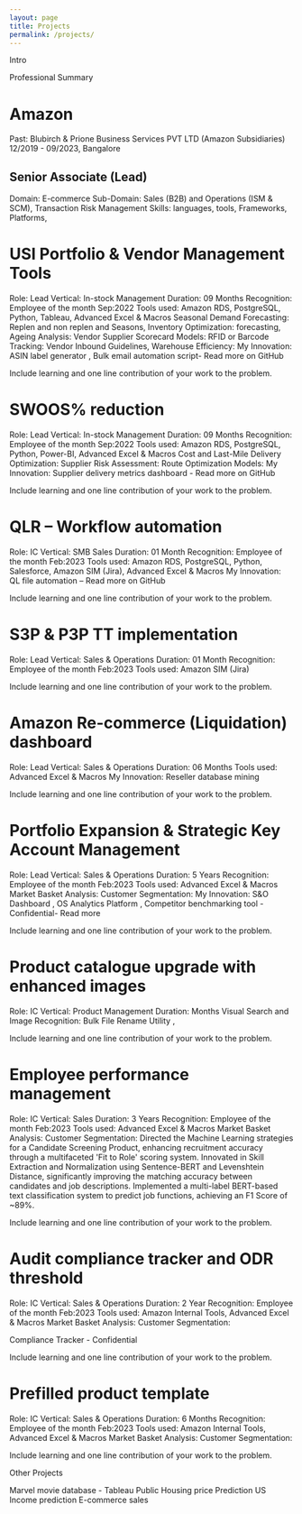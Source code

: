 ```yaml
---
layout: page
title: Projects
permalink: /projects/
---
```


Intro

Professional Summary

# Amazon
Past: Blubirch & Prione Business Services PVT LTD (Amazon Subsidiaries)
12/2019 - 09/2023, Bangalore
## Senior Associate (Lead)

Domain: E-commerce
Sub-Domain: Sales (B2B) and Operations (ISM & SCM), Transaction Risk Management
Skills: languages, tools, Frameworks, Platforms, 

 # USI Portfolio & Vendor Management Tools
Role: Lead Vertical: In-stock Management Duration: 09 Months
Recognition: Employee of the month Sep:2022
Tools used: Amazon RDS, PostgreSQL, Python, Tableau, Advanced Excel & Macros
Seasonal Demand Forecasting: Replen and non replen and Seasons, Inventory Optimization: forecasting, Ageing Analysis:  Vendor Supplier Scorecard Models: RFID or Barcode Tracking: Vendor Inbound Guidelines, Warehouse Efficiency:
My Innovation: ASIN label generator , Bulk email automation script- Read more on GitHub

Include learning and one line contribution of your work to the problem.

# SWOOS% reduction
Role: Lead Vertical: In-stock Management Duration: 09 Months
Recognition: Employee of the month Sep:2022
Tools used: Amazon RDS, PostgreSQL, Python, Power-BI, Advanced Excel & Macros
Cost and Last-Mile Delivery Optimization: Supplier Risk Assessment:  Route Optimization Models:
My Innovation:  Supplier delivery metrics dashboard - Read more on GitHub

Include learning and one line contribution of your work to the problem.

# QLR – Workflow automation
Role: IC Vertical: SMB Sales Duration: 01 Month
Recognition: Employee of the month Feb:2023
Tools used: Amazon RDS, PostgreSQL, Python, Salesforce, Amazon SIM (Jira), Advanced Excel & Macros
My Innovation: QL file automation – Read more on GitHub

Include learning and one line contribution of your work to the problem.

# S3P & P3P TT implementation
Role: Lead Vertical: Sales & Operations Duration: 01 Month
Recognition: Employee of the month Feb:2023
Tools used: Amazon SIM (Jira)

Include learning and one line contribution of your work to the problem.

# Amazon Re-commerce (Liquidation) dashboard
Role: Lead Vertical: Sales & Operations Duration: 06 Months
Tools used: Advanced Excel & Macros
My Innovation: Reseller database mining

Include learning and one line contribution of your work to the problem.

# Portfolio Expansion & Strategic Key Account Management
Role: Lead Vertical: Sales & Operations Duration: 5 Years
Recognition: Employee of the month Feb:2023
Tools used: Advanced Excel & Macros
Market Basket Analysis: Customer Segmentation:
My Innovation: S&O Dashboard , OS Analytics Platform , Competitor benchmarking tool - Confidential- Read more

Include learning and one line contribution of your work to the problem.

# Product catalogue upgrade with enhanced images 
Role: IC Vertical: Product Management Duration: Months
Visual Search and Image Recognition:
Bulk File Rename Utility ,

Include learning and one line contribution of your work to the problem.

# Employee performance management
Role: IC Vertical: Sales Duration: 3 Years
Recognition: Employee of the month Feb:2023
Tools used:  Advanced Excel & Macros
Market Basket Analysis: Customer Segmentation:
Directed the Machine Learning strategies for a Candidate Screening Product, enhancing recruitment accuracy through a multifaceted 'Fit to Role' scoring system.
Innovated in Skill Extraction and Normalization using Sentence-BERT and Levenshtein Distance, significantly improving the matching accuracy between candidates and job descriptions.
Implemented a multi-label BERT-based text classification system to predict job functions, achieving an F1 Score of ~89%.

Include learning and one line contribution of your work to the problem.

# Audit compliance tracker and ODR threshold
Role: IC Vertical: Sales & Operations Duration: 2 Year
Recognition: Employee of the month Feb:2023
Tools used: Amazon Internal Tools, Advanced Excel & Macros
Market Basket Analysis: Customer Segmentation:

Compliance Tracker - Confidential

Include learning and one line contribution of your work to the problem.

# Prefilled product template
Role: IC Vertical: Sales & Operations Duration: 6 Months
Recognition: Employee of the month Feb:2023
Tools used: Amazon Internal Tools, Advanced Excel & Macros
Market Basket Analysis: Customer Segmentation:

Include learning and one line contribution of your work to the problem.

Other Projects

Marvel movie database - Tableau Public 
Housing price Prediction
US Income prediction
E-commerce sales 

